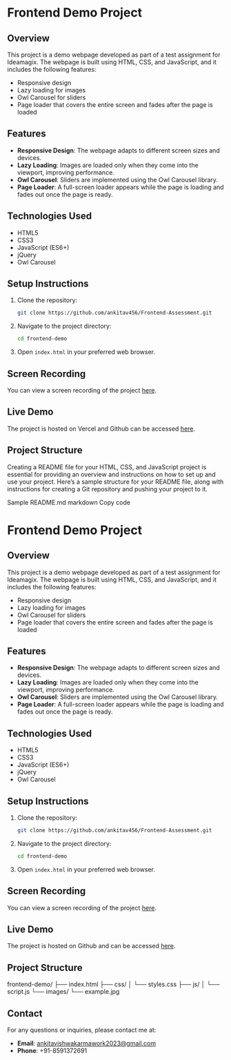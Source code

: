 # Frontend Demo Project

## Overview
This project is a demo webpage developed as part of a test assignment for Ideamagix. The webpage is built using HTML, CSS, and JavaScript, and it includes the following features:
- Responsive design
- Lazy loading for images
- Owl Carousel for sliders
- Page loader that covers the entire screen and fades after the page is loaded

## Features
- **Responsive Design**: The webpage adapts to different screen sizes and devices.
- **Lazy Loading**: Images are loaded only when they come into the viewport, improving performance.
- **Owl Carousel**: Sliders are implemented using the Owl Carousel library.
- **Page Loader**: A full-screen loader appears while the page is loading and fades out once the page is ready.

## Technologies Used
- HTML5
- CSS3
- JavaScript (ES6+)
- jQuery
- Owl Carousel

## Setup Instructions
1. Clone the repository:
    ```bash
    git clone https://github.com/ankitav456/Frontend-Assessment.git
    ```
2. Navigate to the project directory:
    ```bash
    cd frontend-demo
    ```
3. Open `index.html` in your preferred web browser.

## Screen Recording
You can view a screen recording of the project [here](https://drive.google.com/file/d/1HoNQ17D_Juco9PE8ZjY0TbPZmfieOJvy/view?usp=drive_link).

## Live Demo
The project is hosted on Vercel and Github  can be accessed [here](https://ankitav456.github.io/Frontend-Assessment/).

## Project Structure

Creating a README file for your HTML, CSS, and JavaScript project is essential for providing an overview and instructions on how to set up and use your project. Here’s a sample structure for your README file, along with instructions for creating a Git repository and pushing your project to it.

Sample README.md
markdown
Copy code
# Frontend Demo Project

## Overview
This project is a demo webpage developed as part of a test assignment for Ideamagix. The webpage is built using HTML, CSS, and JavaScript, and it includes the following features:
- Responsive design
- Lazy loading for images
- Owl Carousel for sliders
- Page loader that covers the entire screen and fades after the page is loaded

## Features
- **Responsive Design**: The webpage adapts to different screen sizes and devices.
- **Lazy Loading**: Images are loaded only when they come into the viewport, improving performance.
- **Owl Carousel**: Sliders are implemented using the Owl Carousel library.
- **Page Loader**: A full-screen loader appears while the page is loading and fades out once the page is ready.

## Technologies Used
- HTML5
- CSS3
- JavaScript (ES6+)
- jQuery
- Owl Carousel

## Setup Instructions
1. Clone the repository:
    ```bash
    git clone https://github.com/ankitav456/Frontend-Assessment.git
    ```
2. Navigate to the project directory:
    ```bash
    cd frontend-demo
    ```
3. Open `index.html` in your preferred web browser.

## Screen Recording
You can view a screen recording of the project [here](https://drive.google.com/file/d/1HoNQ17D_Juco9PE8ZjY0TbPZmfieOJvy/view?usp=drive_link).

## Live Demo
The project is hosted on Github and can be accessed [here](https://ankitav456.github.io/Frontend-Assessment/).

## Project Structure
frontend-demo/
├── index.html
├── css/
│ └── styles.css
├── js/
│ └── script.js
└── images/
└── example.jpg


## Contact
For any questions or inquiries, please contact me at:
- **Email**: ankitavishwakarmawork2023@gmail.com
- **Phone**: +91-8591372691

